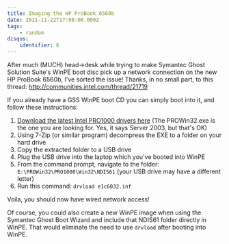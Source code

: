 ```yaml
---
title: Imaging the HP ProBook 6560b
date: 2011-11-22T17:08:00.000Z
tags:
    - random
disqus:
    identifier: 6
---
```

<p>After much (MUCH) head->desk while trying to make Symantec Ghost Solution Suite's WinPE boot disc pick up a network connection on the new HP ProBook 6560b, I've sorted the issue! Thanks, in no small part, to this thread: <a href='http://communities.intel.com/thread/21719'>http://communities.intel.com/thread/21719</a></p>

<p>If you already have a GSS WinPE boot CD you can simply boot into it, and follow these instructions:</p>

<ol>
<li><a href="http://downloadcenter.intel.com/detail_desc.aspx?agr=Y&amp;DwnldID=18719">Download the latest Intel PRO1000 drivers here</a> (The PROWin32.exe is the one you are looking for.  Yes, it says Server 2003, but that's OK)  </li>
<li>Using 7-Zip (or similar program) decompress the EXE to a folder on your hard drive  </li>
<li>Copy the extracted folder to a USB drive  </li>
<li>Plug the USB drive into the laptop which you've booted into WinPE  </li>
<li>From the command prompt, navigate to the folder: <code>E:\PROWin32\PRO1000\Win32\NDIS61</code>   (your USB drive may have a different letter)  </li>
<li>Run this command: <code>drvload e1c6032.inf</code></li>
</ol>

<p>Voila, you should now have wired network access!  </p>

<p>Of course, you could also create a new WinPE image when using the Symantec Ghost Boot Wizard and include that NDIS61 folder directly in WinPE.  That would eliminate the need to use <code>drvload</code> after booting into WinPE.</p>